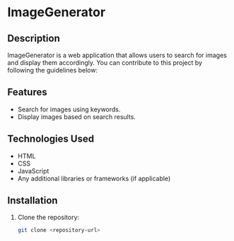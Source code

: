 # ImageGenerator

## Description
ImageGenerator is a web application that allows users to search for images and display them accordingly. You can contribute to this project by following the guidelines below:

## Features
- Search for images using keywords.
- Display images based on search results.

## Technologies Used
- HTML
- CSS
- JavaScript
- Any additional libraries or frameworks (if applicable)

## Installation
1. Clone the repository:
   ```bash
   git clone <repository-url>
